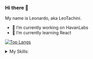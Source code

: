 ### Hi there 👋
My name is Leonardo, aka LeoTachini.

- 🔭 I’m currently working on HavanLabs
- 🌱 I’m currently learning React

[![Top Langs](https://github-readme-stats.vercel.app/api/top-langs/?username=leotachini)](https://github.com/leotachini/github-readme-stats)
   <details>
    <summary>My Skills:</summary>
      <br><br>
    <div>
        <img align="center" alt="HTML" height="40" width="40" src="https://skillicons.dev/icons?i=html"/>  
        <img align="center" alt="CSS" height="40" width="40" src="https://skillicons.dev/icons?i=css"/>
        <img align="center" alt="JavaScript" height="40" width="40" src="https://skillicons.dev/icons?i=javascript">
        <img align="center" alt="TypeScript" height="40" width="40" src="https://skillicons.dev/icons?i=typescript"/>
        <img align="center" alt="ReactJs" height="40" width="40" src="https://skillicons.dev/icons?i=react"/>
        <img align="center" alt="Git" height="40" width="40" src="https://skillicons.dev/icons?i=git"/>
        <img align="center" alt="GitHub" height="40" width="40" src="https://skillicons.dev/icons?i=github"/>
    </div>
   
  [![Top Langs](https://github-readme-stats.vercel.app/api/top-langs/?username=leotachini)](https://github.com/leotachini/github-readme-stats)
</details>
<!--colocar api pokemon aleatorio-->
